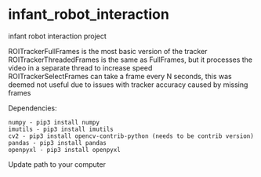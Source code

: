 # infant_robot_interaction
infant robot interaction project

ROITrackerFullFrames is the most basic version of the tracker  
ROITrackerThreadedFrames is the same as FullFrames, but it processes the video in a separate thread to increase speed  
ROITrackerSelectFrames can take a frame every N seconds, this was deemed not useful due to issues with tracker accuracy caused by missing frames 

Dependencies:
```
numpy - pip3 install numpy
imutils - pip3 install imutils
cv2 - pip3 install opencv-contrib-python (needs to be contrib version)
pandas - pip3 install pandas
openpyxl - pip3 install openpyxl
```

Update path to your computer
